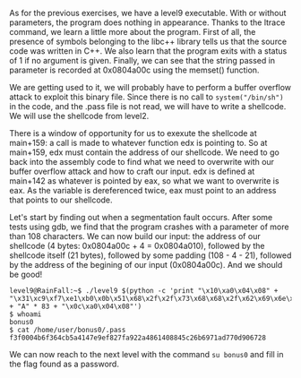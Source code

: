 As for the previous exercises, we have a level9 executable. With or without parameters, the program does nothing in appearance. Thanks to the ltrace command, we learn a little more about the program. First of all, the presence of symbols belonging to the libc++ library tells us that the source code was written in C++. We also learn that the program exits with a status of 1 if no argument is given. Finally, we can see that the string passed in parameter is recorded at 0x0804a00c using the memset() function.

We are getting used to it, we will probably have to perform a buffer overflow attack to exploit this binary file. Since there is no call to `system("/bin/sh")` in the code, and the .pass file is not read, we will have to write a shellcode. We will use the shellcode from level2.

There is a window of opportunity for us to exexute the shellcode at main+159: a call is made to whatever function edx is pointing to. So at main+159, edx must contain the address of our shellcode. We need to go back into the assembly code to find what we need to overwrite with our buffer overflow attack and how to craft our input. edx is defined at main+142 as whatever is pointed by eax, so what we want to overwrite is eax. As the variable is dereferenced twice, eax must point to an address that points to our shellcode.

Let's start by finding out when a segmentation fault occurs. After some tests using gdb, we find that the program crashes with a parameter of more than 108 characters. We can now build our input: the address of our shellcode (4 bytes: 0x0804a00c + 4 = 0x0804a010), followed by the shellcode itself (21 bytes), followed by some padding (108 - 4 - 21), followed by the address of the begining of our input (0x0804a00c). And we should be good!

```
level9@RainFall:~$ ./level9 $(python -c 'print "\x10\xa0\x04\x08" + "\x31\xc9\xf7\xe1\xb0\x0b\x51\x68\x2f\x2f\x73\x68\x68\x2f\x62\x69\x6e\x89\xe3\xcd\x80" + "A" * 83 + "\x0c\xa0\x04\x08"')
$ whoami
bonus0
$ cat /home/user/bonus0/.pass
f3f0004b6f364cb5a4147e9ef827fa922a4861408845c26b6971ad770d906728
```
We can now reach to the next level with the command `su bonus0` and fill in the flag found as a password.